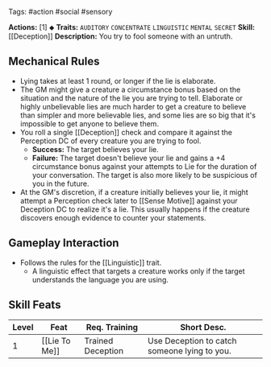 Tags: #action #social #sensory 

**Actions:** [1] ⬥
**Traits:** `AUDITORY` `CONCENTRATE` `LINGUISTIC` `MENTAL` `SECRET`
**Skill:** [[Deception]]
**Description:** You try to fool someone with an untruth. 
## Mechanical Rules

- Lying takes at least 1 round, or longer if the lie is elaborate.
- The GM might give a creature a circumstance bonus based on the situation and the nature of the lie you are trying to tell. Elaborate or highly unbelievable lies are much harder to get a creature to believe than simpler and more believable lies, and some lies are so big that it's impossible to get anyone to believe them.  
- You roll a single [[Deception]] check and compare it against the Perception DC of every creature you are trying to fool.
	- **Success:** The target believes your lie.  
	- **Failure:** The target doesn't believe your lie and gains a +4 circumstance bonus against your attempts to Lie for the duration of your conversation. The target is also more likely to be suspicious of you in the future.
- At the GM's discretion, if a creature initially believes your lie, it might attempt a Perception check later to [[Sense Motive]] against your Deception DC to realize it's a lie. This usually happens if the creature discovers enough evidence to counter your statements.  

## Gameplay Interaction

- Follows the rules for the [[Linguistic]] trait.
	- A linguistic effect that targets a creature works only if the target understands the language you are using.

## Skill Feats

| Level | Feat          | Req. Training     | Short Desc.                                  |
| ----- | ------------- | ----------------- | -------------------------------------------- |
| 1     | [[Lie To Me]] | Trained Deception | Use Deception to catch someone lying to you. |
